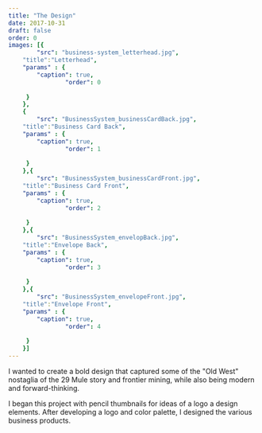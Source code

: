 ```yaml
---
title: "The Design"
date: 2017-10-31
draft: false
order: 0
images: [{
        "src": "business-system_letterhead.jpg",
    "title":"Letterhead",
    "params" : {
        "caption": true,
                "order": 0
   
     }
    },
    {
        "src": "BusinessSystem_businessCardBack.jpg",
    "title":"Business Card Back",
    "params" : {
        "caption": true,
                "order": 1
   
     }
    },{
        "src": "BusinessSystem_businessCardFront.jpg",
    "title":"Business Card Front",
    "params" : {
        "caption": true,
                "order": 2
   
     }
    },{
        "src": "BusinessSystem_envelopBack.jpg",
    "title":"Envelope Back",
    "params" : {
        "caption": true,
                "order": 3
   
     }
    },{
        "src": "BusinessSystem_envelopeFront.jpg",
    "title":"Envelope Front",
    "params" : {
        "caption": true,
                "order": 4
   
     }
    }]
---
```

I wanted to create a bold design that captured some of the "Old West" nostaglia of the 29 Mule story and frontier mining, while also being modern and forward-thinking.

I began this project with pencil thumbnails for ideas of a logo a design elements. After developing a logo and color palette, I designed the various business products.